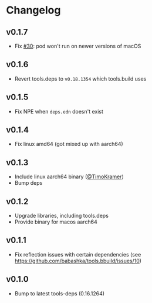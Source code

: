 # Changelog

## v0.1.7

- Fix [#30](https://github.com/babashka/tools-deps-native/issues/30): pod won't run on newer versions of macOS

## v0.1.6

- Revert tools.deps to `v0.18.1354` which tools.build uses

## v0.1.5

- Fix NPE when `deps.edn` doesn't exist

## v0.1.4

- Fix linux amd64 (got mixed up with aarch64)

## v0.1.3

- Include linux aarch64 binary ([@TimoKramer](https://github.com/TimoKramer))
- Bump deps

## v0.1.2

- Upgrade libraries, including tools.deps
- Provide binary for macos aarch64

## v0.1.1

- Fix reflection issues with certain dependencies (see https://github.com/babashka/tools.bbuild/issues/10)

## v0.1.0

- Bump to latest tools-deps (0.16.1264)
